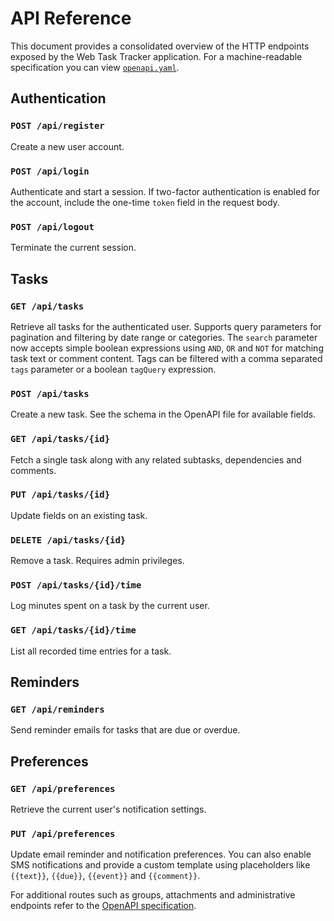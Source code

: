 # API Reference

This document provides a consolidated overview of the HTTP endpoints exposed by the Web Task Tracker application.
For a machine-readable specification you can view [`openapi.yaml`](openapi.yaml).

## Authentication

### `POST /api/register`
Create a new user account.

### `POST /api/login`
Authenticate and start a session. If two-factor authentication is enabled for
the account, include the one-time `token` field in the request body.

### `POST /api/logout`
Terminate the current session.

## Tasks

### `GET /api/tasks`
Retrieve all tasks for the authenticated user. Supports query parameters for
pagination and filtering by date range or categories. The `search` parameter now
accepts simple boolean expressions using `AND`, `OR` and `NOT` for matching task
text or comment content. Tags can be filtered with a comma separated `tags`
parameter or a boolean `tagQuery` expression.

### `POST /api/tasks`
Create a new task. See the schema in the OpenAPI file for available fields.

### `GET /api/tasks/{id}`
Fetch a single task along with any related subtasks, dependencies and comments.

### `PUT /api/tasks/{id}`
Update fields on an existing task.

### `DELETE /api/tasks/{id}`
Remove a task. Requires admin privileges.

### `POST /api/tasks/{id}/time`
Log minutes spent on a task by the current user.

### `GET /api/tasks/{id}/time`
List all recorded time entries for a task.

## Reminders

### `GET /api/reminders`
Send reminder emails for tasks that are due or overdue.

## Preferences

### `GET /api/preferences`
Retrieve the current user's notification settings.

### `PUT /api/preferences`
Update email reminder and notification preferences.
You can also enable SMS notifications and provide a custom template using
placeholders like `{{text}}`, `{{due}}`, `{{event}}` and `{{comment}}`.

For additional routes such as groups, attachments and administrative
endpoints refer to the [OpenAPI specification](openapi.yaml).
